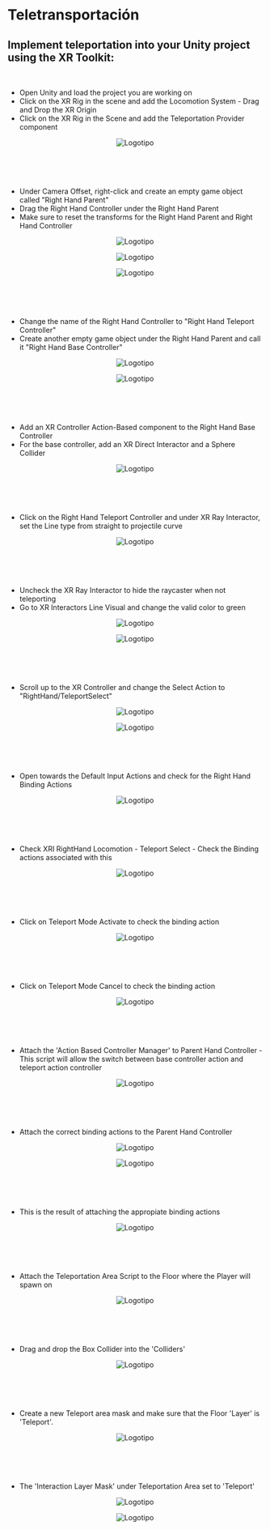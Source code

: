 # Teletransportación


## Implement teleportation into your Unity project using the XR Toolkit:


<br>

* Open Unity and load the project you are working on
* Click on the XR Rig in the scene and add the Locomotion System - Drag and Drop the XR Origin 
* Click on the XR Rig in the Scene and add the Teleportation Provider component

<p align="center"><img src="Teleportation_Images/2023-03-19%20(1).png" alt="Logotipo"></p>


<br>
<br>
<br>

* Under Camera Offset, right-click and create an empty game object called "Right Hand Parent"
* Drag the Right Hand Controller under the Right Hand Parent
* Make sure to reset the transforms for the Right Hand Parent and Right Hand Controller


<p align="center"><img src="Teleportation_Images/Screenshot%202023-03-19%20195421.png" alt="Logotipo"></p>
<p align="center"><img src="Teleportation_Images/Screenshot%202023-03-19%20195539.png" alt="Logotipo"></p>
<p align="center"><img src="Teleportation_Images/2023-03-19%20(2).png" alt="Logotipo"></p>



<br>
<br>
<br>

* Change the name of the Right Hand Controller to "Right Hand Teleport Controller"
* Create another empty game object under the Right Hand Parent and call it "Right Hand Base Controller"

<p align="center"><img src="Teleportation_Images/2023-03-19%20(3).png" alt="Logotipo"></p>
<p align="center"><img src="Teleportation_Images/2023-03-19%20(4).png/2023-03-19%20(1).png" alt="Logotipo"></p>



<br>
<br>
<br>

* Add an XR Controller Action-Based component to the Right Hand Base Controller
* For the base controller, add an XR Direct Interactor and a Sphere Collider

<p align="center"><img src="Teleportation_Images/2023-03-19%20(5).png" alt="Logotipo"></p>


<br>
<br>
<br>

* Click on the Right Hand Teleport Controller and under XR Ray Interactor, set the Line type from straight to projectile curve

<p align="center"><img src="Teleportation_Images/2023-03-19%20(6).png" alt="Logotipo"></p>


<br>
<br>
<br>

* Uncheck the XR Ray Interactor to hide the raycaster when not teleporting
* Go to XR Interactors Line Visual and change the valid color to green

<p align="center"><img src="Teleportation_Images/2023-03-19%20(7).png" alt="Logotipo"></p>
<p align="center"><img src="Teleportation_Images/2023-03-19%20(8).png" alt="Logotipo"></p>



<br>
<br>
<br>


* Scroll up to the XR Controller and change the Select Action to "RightHand/TeleportSelect"

<p align="center"><img src="Teleportation_Images/2023-03-19%20(23).png" alt="Logotipo"></p>
<p align="center"><img src="Teleportation_Images/2023-03-19%20(24).png" alt="Logotipo"></p>


<br>
<br>
<br>


* Open towards the Default Input Actions and check for the Right Hand Binding Actions

<p align="center"><img src="Teleportation_Images/2023-03-19%20(10).png" alt="Logotipo"></p>

<br>
<br>
<br>


* Check XRI RightHand Locomotion - Teleport Select - Check the Binding actions associated with this



<p align="center"><img src="Teleportation_Images/2023-03-19%20(11).png" alt="Logotipo"></p>



<br>
<br>
<br>


* Click on Teleport Mode Activate to check the binding action

<p align="center"><img src="Teleportation_Images/2023-03-19%20(12).png" alt="Logotipo"></p>


<br>
<br>
<br>


* Click on Teleport Mode Cancel to check the binding action

<p align="center"><img src="Teleportation_Images/2023-03-19%20(13).png" alt="Logotipo"></p>


<br>
<br>
<br>


* Attach the 'Action Based Controller Manager' to Parent Hand Controller - This script will allow the switch between base controller action and teleport action controller

<p align="center"><img src="Teleportation_Images/2023-03-19%20(14).png" alt="Logotipo"></p>


<br>
<br>
<br>

* Attach the correct binding actions to the Parent Hand Controller 

<p align="center"><img src="Teleportation_Images/2023-03-19%20(15).png" alt="Logotipo"></p>

<p align="center"><img src="Teleportation_Images/2023-03-19%20(16).png" alt="Logotipo"></p>



<br>
<br>
<br>


* This is the result of attaching the appropiate binding actions

<p align="center"><img src="Teleportation_Images/Screenshot%202023-03-19%20212616.png" alt="Logotipo"></p>


<br>
<br>
<br>


* Attach the Teleportation Area Script to the Floor where the Player will spawn on

<p align="center"><img src="Teleportation_Images/2023-03-19%20(17).png" alt="Logotipo"></p>


<br>
<br>
<br>

* Drag and drop the Box Collider into the 'Colliders'

<p align="center"><img src="Teleportation_Images/2023-03-19%20(18).png" alt="Logotipo"></p>



<br>
<br>
<br>



* Create a new Teleport area mask and make sure that the Floor 'Layer' is 'Teleport'. 

<p align="center"><img src="Teleportation_Images/2023-03-19%20(19).png" alt="Logotipo"></p>


<br>
<br>
<br>


* The 'Interaction Layer Mask' under Teleportation Area set to 'Teleport'

<p align="center"><img src="Teleportation_Images/2023-03-19%20(20).png" alt="Logotipo"></p>
<p align="center"><img src="Teleportation_Images/2023-03-19%20(21).png" alt="Logotipo"></p>


<br>
<br>
<br>











